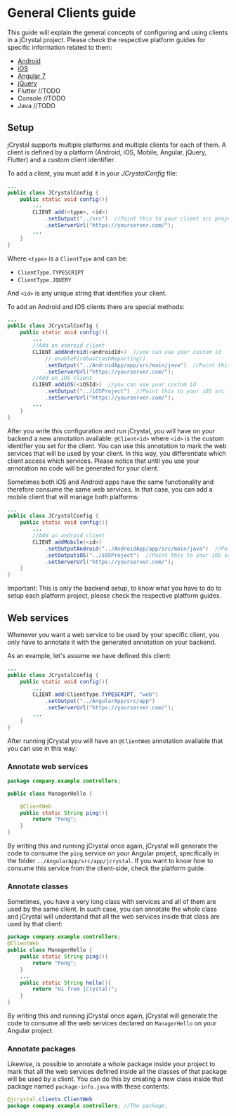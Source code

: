 # General Clients guide

This guide will explain the general concepts of configuring and using clients in a jCrystal project. Please check the respective platform guides for specific information related to them:

- [Android](../clients/android.md)
- [iOS](../clients/ios.md)
- [Angular 7](../clients/angular7.md)
- [jQuery](../clients/jQuery.md)
- Flutter //TODO
- Console //TODO
- Java //TODO

## Setup
jCrystal supports multiple platforms and multiple clients for each of them. A client is defined by a platform (Android, iOS, Mobile, Angular, jQuery, Flutter) and a custom client identifier. 

To add a client, you must add it in your _JCrystalConfig_ file: 

```java
...
public class JCrystalConfig {
	public static void config(){
		...
		CLIENT.add(<type>, <id>)
			.setOutput("../src")  //Point this to your client src project (see each platform)
			.setServerUrl("https://yourserver.com/");
        ...
	}
}
```

Where `<type>` is a `ClientType` and can be:

- `ClientType.TYPESCRIPT`
- `ClientType.JQUERY`

And `<id>` is any unique string that identifies your client.

To add an Android and iOS clients there are special methods:

```java
...
public class JCrystalConfig {
	public static void config(){
		...
        //Add an android client
		CLIENT.addAndroid(<androidId>)  //you can use your custom id
			//.enableFirebasCrashReporting()
			.setOutput("../AndroidApp/app/src/main/java")  //Point this to your android project src folder
			.setServerUrl("https://yourserver.com/");
        //Add an iOS client
 		CLIENT.addiOS(<iOSId>)  //you can use your custom id
			.setOutput("../iOSProject")  //Point this to your iOS src folder
			.setServerUrl("https://yourserver.com/");
        ...       
	}
}
```

After you write this configuration and run jCrystal, you will have on your backend a new annotation available: `@Client<id>` where `<id>` is the custom identifier you set for the client. You can use this annotation to mark the web services that will be used by your client. In this way, you differentiate which client access which services. 
Please notice that until you use your annotation no code will be generated for your client. 

Sometimes both iOS and Android apps have the same functionality and therefore consume the same web services. In that case, you can add a mobile client that will manage both platforms:


```java
...
public class JCrystalConfig {
	public static void config(){
		...
        //Add an android client
		CLIENT.addMobile(<id>)
		    .setOutputAndroid("../AndroidApp/app/src/main/java")  //Point this to your android project src folder
		    .setOutputiOS("../iOSProject")  //Point this to your iOS src folder
		    .setServerUrl("https://yourserver.com/");
	}
}
```

Important: This is only the backend setup, to know what you have to do to setup each platform project, please check the respective platform guides.

## Web services
Whenever you want a web service to be used by your specific client, you only have to annotate it with the generated annotation on your backend. 

As an example, let's assume we have defined this client:

```java
...
public class JCrystalConfig {
	public static void config(){
		...
		CLIENT.add(ClientType.TYPESCRIPT, "web")
			.setOutput("../AngularApp/src/app")
			.setServerUrl("https://yourserver.com/");
        ...
	}
}
```
After running jCrystal you will have an `@ClientWeb` annotation available that you can use in this way:

### Annotate web services

```java
package company.example.controllers;

public class ManagerHello {

	@ClientWeb
	public static String ping(){
		return "Pong";
	}
}
```

By writing this and running jCrystal once again, jCrystal will generate the code to consume the `ping` service on your Angular project, specifically in the folder `../AngularApp/src/app/jcrystal`. If you want to know how to consume this service from the client-side, check the platform guide.

### Annotate classes

Sometimes, you have a very long class with services and all of them are used by the same client. In such case, you can annotate the whole class and jCrystal will understand that all the web services inside that class are used by that client:

```java
package company.example.controllers;
@ClientWeb
public class ManagerHello {
	public static String ping(){
		return "Pong";
	}
    ...
    public static String hello(){
		return "Hi from jCrystal!";
	}
}
```

By writing this and running jCrystal once again, jCrystal will generate the code to consume all the web services declared on `ManagerHello` on your Angular project.

### Annotate packages

Likewise, is possible to annotate a whole package inside your project to mark that all the web services defined inside all the classes of that package will be used by a client. You can do this by creating a new class inside that package named `package-info.java` with these contents:

```java
@jcrystal.clients.ClientWeb
package company.example.controllers; //The package.
```